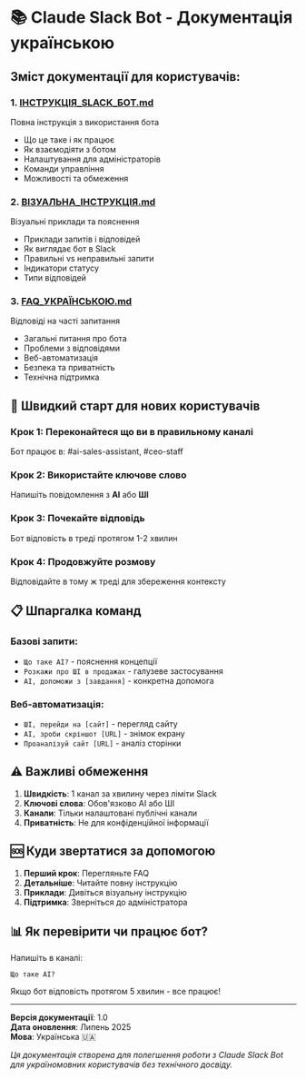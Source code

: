 # 📚 Claude Slack Bot - Документація українською

## Зміст документації для користувачів:

### 1. **[ІНСТРУКЦІЯ_SLACK_БОТ.md](./ІНСТРУКЦІЯ_SLACK_БОТ.md)**
Повна інструкція з використання бота
- Що це таке і як працює
- Як взаємодіяти з ботом
- Налаштування для адміністраторів
- Команди управління
- Можливості та обмеження

### 2. **[ВІЗУАЛЬНА_ІНСТРУКЦІЯ.md](./ВІЗУАЛЬНА_ІНСТРУКЦІЯ.md)**
Візуальні приклади та пояснення
- Приклади запитів і відповідей
- Як виглядає бот в Slack
- Правильні vs неправильні запити
- Індикатори статусу
- Типи відповідей

### 3. **[FAQ_УКРАЇНСЬКОЮ.md](./FAQ_УКРАЇНСЬКОЮ.md)**
Відповіді на часті запитання
- Загальні питання про бота
- Проблеми з відповідями
- Веб-автоматизація
- Безпека та приватність
- Технічна підтримка

## 🚀 Швидкий старт для нових користувачів

### Крок 1: Переконайтеся що ви в правильному каналі
Бот працює в: #ai-sales-assistant, #ceo-staff

### Крок 2: Використайте ключове слово
Напишіть повідомлення з **AI** або **ШІ**

### Крок 3: Почекайте відповідь
Бот відповість в треді протягом 1-2 хвилин

### Крок 4: Продовжуйте розмову
Відповідайте в тому ж треді для збереження контексту

## 📋 Шпаргалка команд

### Базові запити:
- `Що таке AI?` - пояснення концепції
- `Розкажи про ШІ в продажах` - галузеве застосування
- `AI, допоможи з [завдання]` - конкретна допомога

### Веб-автоматизація:
- `ШІ, перейди на [сайт]` - перегляд сайту
- `AI, зроби скріншот [URL]` - знімок екрану
- `Проаналізуй сайт [URL]` - аналіз сторінки

## ⚠️ Важливі обмеження

1. **Швидкість**: 1 канал за хвилину через ліміти Slack
2. **Ключові слова**: Обов'язково AI або ШІ
3. **Канали**: Тільки налаштовані публічні канали
4. **Приватність**: Не для конфіденційної інформації

## 🆘 Куди звертатися за допомогою

1. **Перший крок**: Перегляньте FAQ
2. **Детальніше**: Читайте повну інструкцію
3. **Приклади**: Дивіться візуальну інструкцію
4. **Підтримка**: Зверніться до адміністратора

## 📊 Як перевірити чи працює бот?

Напишіть в каналі:
```
Що таке AI?
```

Якщо бот відповість протягом 5 хвилин - все працює!

---

**Версія документації**: 1.0  
**Дата оновлення**: Липень 2025  
**Мова**: Українська 🇺🇦

*Ця документація створена для полегшення роботи з Claude Slack Bot для україномовних користувачів без технічного досвіду.*